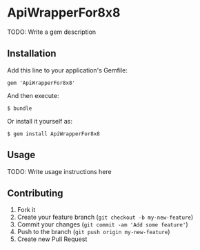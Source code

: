 # ApiWrapperFor8x8

TODO: Write a gem description

## Installation

Add this line to your application's Gemfile:

    gem 'ApiWrapperFor8x8'

And then execute:

    $ bundle

Or install it yourself as:

    $ gem install ApiWrapperFor8x8

## Usage

TODO: Write usage instructions here

## Contributing

1. Fork it
2. Create your feature branch (`git checkout -b my-new-feature`)
3. Commit your changes (`git commit -am 'Add some feature'`)
4. Push to the branch (`git push origin my-new-feature`)
5. Create new Pull Request
